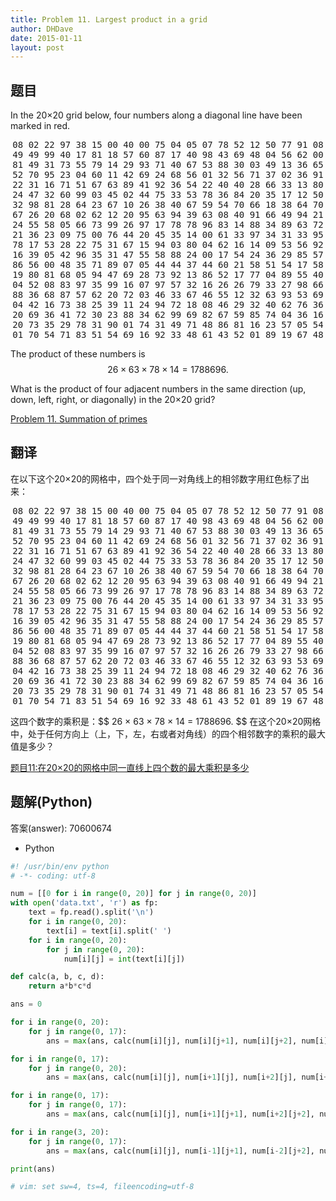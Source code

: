 ```yaml
---
title: Problem 11. Largest product in a grid
author: DHDave
date: 2015-01-11
layout: post
---
```


## 题目
In the 20×20 grid below, four numbers along a diagonal line have been marked in red.
<!--more-->
<center><pre>
08 02 22 97 38 15 00 40 00 75 04 05 07 78 52 12 50 77 91 08
49 49 99 40 17 81 18 57 60 87 17 40 98 43 69 48 04 56 62 00
81 49 31 73 55 79 14 29 93 71 40 67 53 88 30 03 49 13 36 65
52 70 95 23 04 60 11 42 69 24 68 56 01 32 56 71 37 02 36 91
22 31 16 71 51 67 63 89 41 92 36 54 22 40 40 28 66 33 13 80
24 47 32 60 99 03 45 02 44 75 33 53 78 36 84 20 35 17 12 50
32 98 81 28 64 23 67 10 26 38 40 67 59 54 70 66 18 38 64 70
67 26 20 68 02 62 12 20 95 63 94 39 63 08 40 91 66 49 94 21
24 55 58 05 66 73 99 26 97 17 78 78 96 83 14 88 34 89 63 72
21 36 23 09 75 00 76 44 20 45 35 14 00 61 33 97 34 31 33 95
78 17 53 28 22 75 31 67 15 94 03 80 04 62 16 14 09 53 56 92
16 39 05 42 96 35 31 47 55 58 88 24 00 17 54 24 36 29 85 57
86 56 00 48 35 71 89 07 05 44 44 37 44 60 21 58 51 54 17 58
19 80 81 68 05 94 47 69 28 73 92 13 86 52 17 77 04 89 55 40
04 52 08 83 97 35 99 16 07 97 57 32 16 26 26 79 33 27 98 66
88 36 68 87 57 62 20 72 03 46 33 67 46 55 12 32 63 93 53 69
04 42 16 73 38 25 39 11 24 94 72 18 08 46 29 32 40 62 76 36
20 69 36 41 72 30 23 88 34 62 99 69 82 67 59 85 74 04 36 16
20 73 35 29 78 31 90 01 74 31 49 71 48 86 81 16 23 57 05 54
01 70 54 71 83 51 54 69 16 92 33 48 61 43 52 01 89 19 67 48
</pre></center>

The product of these numbers is $$ 26 × 63 × 78 × 14 = 1788696. $$

What is the product of four adjacent numbers in the same direction (up, down, left, right, or diagonally) in the 20×20 grid?


[Problem 11. Summation of primes](https://projecteuler.net/problem=11 "Problem 11")

## 翻译
在以下这个20×20的网格中，四个处于同一对角线上的相邻数字用红色标了出来：
<center><pre>
08 02 22 97 38 15 00 40 00 75 04 05 07 78 52 12 50 77 91 08
49 49 99 40 17 81 18 57 60 87 17 40 98 43 69 48 04 56 62 00
81 49 31 73 55 79 14 29 93 71 40 67 53 88 30 03 49 13 36 65
52 70 95 23 04 60 11 42 69 24 68 56 01 32 56 71 37 02 36 91
22 31 16 71 51 67 63 89 41 92 36 54 22 40 40 28 66 33 13 80
24 47 32 60 99 03 45 02 44 75 33 53 78 36 84 20 35 17 12 50
32 98 81 28 64 23 67 10 26 38 40 67 59 54 70 66 18 38 64 70
67 26 20 68 02 62 12 20 95 63 94 39 63 08 40 91 66 49 94 21
24 55 58 05 66 73 99 26 97 17 78 78 96 83 14 88 34 89 63 72
21 36 23 09 75 00 76 44 20 45 35 14 00 61 33 97 34 31 33 95
78 17 53 28 22 75 31 67 15 94 03 80 04 62 16 14 09 53 56 92
16 39 05 42 96 35 31 47 55 58 88 24 00 17 54 24 36 29 85 57
86 56 00 48 35 71 89 07 05 44 44 37 44 60 21 58 51 54 17 58
19 80 81 68 05 94 47 69 28 73 92 13 86 52 17 77 04 89 55 40
04 52 08 83 97 35 99 16 07 97 57 32 16 26 26 79 33 27 98 66
88 36 68 87 57 62 20 72 03 46 33 67 46 55 12 32 63 93 53 69
04 42 16 73 38 25 39 11 24 94 72 18 08 46 29 32 40 62 76 36
20 69 36 41 72 30 23 88 34 62 99 69 82 67 59 85 74 04 36 16
20 73 35 29 78 31 90 01 74 31 49 71 48 86 81 16 23 57 05 54
01 70 54 71 83 51 54 69 16 92 33 48 61 43 52 01 89 19 67 48
</pre></center>
这四个数字的乘积是：$$ 26 × 63 × 78 × 14 = 1788696. $$
在这个20×20网格中，处于任何方向上（上，下，左，右或者对角线）的四个相邻数字的乘积的最大值是多少？

[题目11:在20×20的网格中同一直线上四个数的最大乘积是多少](http://pe.spiritzhang.com/index.php/2011-05-11-09-44-54/12-1120t20 "题目11")

## 题解(Python)

答案(answer): 70600674

+ Python

```python
#! /usr/bin/env python
# -*- coding: utf-8

num = [[0 for i in range(0, 20)] for j in range(0, 20)]
with open('data.txt', 'r') as fp:
    text = fp.read().split('\n')
    for i in range(0, 20):
        text[i] = text[i].split(' ')
    for i in range(0, 20):
        for j in range(0, 20):
            num[i][j] = int(text[i][j])

def calc(a, b, c, d):
    return a*b*c*d

ans = 0

for i in range(0, 20):
    for j in range(0, 17):
        ans = max(ans, calc(num[i][j], num[i][j+1], num[i][j+2], num[i][j+3]))

for i in range(0, 17):
    for j in range(0, 20):
        ans = max(ans, calc(num[i][j], num[i+1][j], num[i+2][j], num[i+3][j]))

for i in range(0, 17):
    for j in range(0, 17):
        ans = max(ans, calc(num[i][j], num[i+1][j+1], num[i+2][j+2], num[i+3][j+3]))

for i in range(3, 20):
    for j in range(0, 17):
        ans = max(ans, calc(num[i][j], num[i-1][j+1], num[i-2][j+2], num[i-3][j+3]))

print(ans)

# vim: set sw=4, ts=4, fileencoding=utf-8
```

